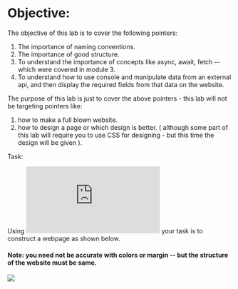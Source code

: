 # Objective:

The objective of this lab is to cover the following pointers:

1. The importance of naming conventions.
2. The importance of good structure.
3. To understand the importance of concepts like async, await, fetch -- which were covered in module 3.
4. To understand how to use console and manipulate data from an external api, and then display the required fields from that data on the website.

The purpose of this lab is just to cover the above pointers - this lab will not be targeting pointers like:

1. how to make a full blown website.
2. how to design a page or which design is better. ( although some part of this lab will require you to use CSS for designing - but this time
the design will be given ).

Task:

Using ![this link](https://www.themealdb.com/api/json/v1/1/categories.php) your task is to construct a webpage as shown below.

#### Note: you need not be accurate with colors or margin -- but the structure of the website must be same.

![](https://s3.ap-south-1.amazonaws.com/kalvi-education.github.io/front-end-web-development/demo-js-ca3-project.png)
